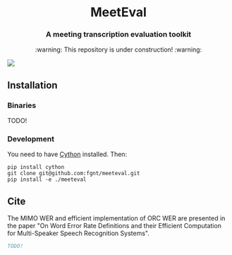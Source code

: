<h1 align="center">MeetEval</h1> 
<h3 align="center">A meeting transcription evaluation toolkit</h3>

<p align="center">:warning: This repository is under construction! :warning:</p>

<a href="https://github.com/fgnt/meeteval/actions"><img src="https://github.com/fgnt/meeteval/actions/workflows/pytest.yml/badge.svg"/></a>

## Installation

### Binaries

TODO!

### Development
You need to have [Cython](https://cython.org/) installed.
Then:
```shell
pip install cython
git clone git@github.com:fgnt/meeteval.git
pip install -e ./meeteval
```

## Cite
The MIMO WER and efficient implementation of ORC WER are presented in the paper "On Word Error Rate Definitions and their Efficient Computation for Multi-Speaker Speech Recognition Systems".
```bibtex
TODO!
```
